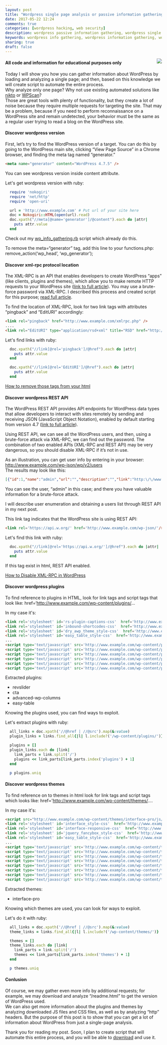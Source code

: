 ```yaml
---
layout: post
title: "Wordpress single page analysis or passive information gathering"
date: 2017-05-22 12:24
comments: true
categories: [wordpress hacking, web security]
description: wordpress passive information gathering, wordpress single page analysis
keywords: wordpress info gathering, wordpress information gathering, wordpress passive information gathering, wordpress hacking, wordpress single page analysis
sharing: true
draft: false
---
```

<img src="{{ root_url }}/images/wordpress-analysis.png" align="right"/> 

#### All code and information for educational purposes only

Today I will show you how you can gather information about WordPress by loading and analyzing a single page; and then, based on this knowledge we will create script to automate the entire process.  
Why analyze only one page? Why not use existing automated solutions like [nikto](https://cirt.net/nikto2) or [WPScan](https://wpscan.org/)?  
Those are great tools with plenty of functionality, but they create a lot of noise because they require multiple requests for targeting the site. That may be a problem, because if you need to perform reconnaissance on a WordPress site and remain undetected, your behavior must be the same as a regular user trying to read a blog on the WordPress site.

#### Discover wordpress version ####
First, let’s try to find the WordPress version of a target. You can do this by going to the WordPress main site, clicking “View Page Source” in a Chrome browser, and finding the meta tag  named “generator.”

``` html  
<meta name="generator" content="WordPress 4.7.5" />
``` 
You can see wordpress version inside content attribute.

<!-- more -->

Let's get wordpress version with ruby:
``` ruby   
  require 'nokogiri'
  require 'net/http'
  require 'open-uri'

  url = 'http://www.example.com' # Put url of your site here
  doc = Nokogiri::HTML(open(url).read)
  doc.xpath("//meta[@name='generator']/@content").each do |attr|
    puts attr.value
  end
``` 

Check out my [wp_info_gathering.rb](https://github.com/warolv/wordpress-scripts/blob/master/wp_info_gathering.rb) script which already do this.

To remove the meta=“generator” tag, add this line to your functions.php:
remove_action(‘wp_head’, ‘wp_generator’);

#### Discover xml-rpc protocol location ####
The XML-RPC is an API that enables developers to create WordPress “apps” (like clients, plugins and themes), which allow you to make remote HTTP requests to your WordPress site ([link to full article](https://blogvault.net/how-xml-rpc-affects-wordpress-security/)).
You may use a brute-force password via XML-RPC. I described this process and created script for this purpose;  [read full article](http://warolv.net/blog/2017/05/14/wordpress-brute-force-password-attack-using-xmlrpc-api).

To find the location of XML-RPC, look for two link tags with attributes “pingback” and “EditURI” accordingly:
``` html  
<link rel="pingback" href="http://www.example.com/xmlrpc.php" />
....
<link rel="EditURI" type="application/rsd+xml" title="RSD" href="http://www.example.com/xmlrpc.php?rsd" />
``` 

Let's find links with ruby:
``` ruby   
  doc.xpath("//link[@rel='pingback']/@href").each do |attr|
    puts attr.value
  end

  doc.xpath("//link[@rel='EditURI']/@href").each do |attr|
    puts attr.value
  end
``` 

[How to remove those tags from your html](http://infoheap.com/remove-xmlrpc-from-wordpress-headers/)

#### Discover wordpress REST API ####
The WordPress REST API provides API endpoints for WordPress data types that allow developers to interact with sites remotely by sending and receiving JSON (JavaScript Object Notation), enabled by default starting from version 4.7 ([link to full article](https://developer.wordpress.org/rest-api/)). 

Using REST API, we can see all the WordPress users, and then, using a brute-force attack via XML-RPC, we can find out the password.
The combination of two enabled APIs (XML-RPC and REST API) may be very dangerous, so you should disable XML-RPC if it’s not in use.

As an illustration, you can get user info by entering in your browser: http://www.example.com/wp-json/wp/v2/users   
The results may look like this:

``` json
[{"id":1,"name":"admin","url":"","description":"","link":"http:\/\/www.example.com\/author\/admin\/","slug":"admin","avatar_urls":{"24":"http:\/\/0.gravatar.com\/avatar\/fa678936f8098020aafd0e0e9b91ec5d?s=24&d=mm&r=g","48":"http:\/\/0.gravatar.com\/avatar\/fa678936f8098020aafd0e0e9b91ec5d?s=48&d=mm&r=g","96":"http:\/\/0.gravatar.com\/avatar\/fa678936f8098020aafd0e0e9b91ec5d?s=96&d=mm&r=g"},"meta":[],"_links":{"self":[{"href":"http:\/\/www.example.com\/wp-json\/wp\/v2\/users\/1"}],"collection":[{"href":"http:\/\/www.example.com\/wp-json\/wp\/v2\/users"}]}}]
``` 
You can see the user, “admin” in this case; and there you have valuable information for a brute-force attack.

I will describe user enumeration and obtaining a users list through REST API in my next post.

This link tag indicates that the WordPress site is using REST API:

``` html  
<link rel='https://api.w.org/' href='http://www.example.com/wp-json/'/>
``` 

Let's find this link with ruby:
``` ruby   
  doc.xpath("//link[@rel='https://api.w.org/']/@href").each do |attr|
    puts attr.value
  end
``` 

If this tag exist in html, REST API enabled. 

[How to Disable XML-RPC in WordPress](http://www.wpbeginner.com/plugins/how-to-disable-xml-rpc-in-wordpress/)


#### Discover wordpress plugins ####
To find reference to plugins in HTML, look for link tags and script tags that look like: href=‘http://www.example.com/wp-content/plugins/...

In my case it's:
``` html  
<link rel='stylesheet' id='rs-plugin-captions-css'  href='http://www.example.com/wp-content/plugins/revslider/rs-plugin/css/captions.php?rev=4.3.8&#038;ver=4.7.5' type='text/css' media='all' />
<link rel='stylesheet' id='inbound-shortcodes-css'  href='http://www.example.com/wp-content/plugins/cta/shared/shortcodes/css/frontend-render.css?ver=4.7.5' type='text/css' media='all' />
<link rel='stylesheet' id='dry_awp_theme_style-css'  href='http://www.example.com/wp-content/plugins/advanced-wp-columns/assets/css/awp-columns.css?ver=4.7.5' type='text/css' media='all' />
<link rel='stylesheet' id='easy_table_style-css'  href='http://www.example.com/wp-content/plugins/easy-table/themes/default/style.css?ver=1.5.2' type='text/css' media='all' />
...
<script type='text/javascript' src='http://www.example.com/wp-content/plugins/cta/shared/assets/frontend/js/analytics/inboundAnalytics.js?ver=4.7.5'></script>
<script type='text/javascript' src='http://www.example.com/wp-content/plugins/revslider/rs-plugin/js/jquery.themepunch.plugins.min.js?rev=4.3.8&#038;ver=4.7.5'></script>
<script type='text/javascript' src='http://www.example.com/wp-content/plugins/revslider/rs-plugin/js/jquery.themepunch.revolution.min.js?rev=4.3.8&#038;ver=4.7.5'></script>
<script type='text/javascript' src='http://www.example.com/wp-content/plugins/cta/js/cta-load-variation.js?ver=1'></script>
<script type='text/javascript' src='http://www.example.com/wp-content/plugins/cta/shared/assets/global/js/jquery.cookie.js?ver=4.7.5'></script>
<script type='text/javascript' src='http://www.example.com/wp-content/plugins/cta/shared/assets/global/js/jquery.total-storage.min.js?ver=4.7.5'></script>
``` 

Extracted plugins:  

* revslider
* cta
* advanced-wp-columns
* easy-table

Knowing the plugins used, you can find ways to exploit.

Let's extract plugins with ruby:
``` ruby   
  all_links = doc.xpath('//@href | //@src').map(&:value)
  plugin_links = links.find_all{|l| l.include?('/wp-content/plugins/')}

  plugins = []
  plugin_links.each do |link|
    link_parts = link.split('/')
    plugins << link_parts[link_parts.index('plugins') + 1]
  end

  p plugins.uniq
``` 

#### Discover wordpress themes ####
To find reference on to themes in html look for link tags and script tags which looks like: href='http://www.example.com/wp-content/themes/....

In my case it's:
``` html  
<script src="http://www.example.com/wp-content/themes/interface-pro/js/html5.js"></script>
<link rel='stylesheet' id='interface_style-css'  href='http://www.example.com/wp-content/themes/interface-pro/style.css?ver=4.7.5' type='text/css' media='all' />
<link rel='stylesheet' id='interface-responsive-css'  href='http://www.example.com/wp-content/themes/interface-pro/css/responsive.css?ver=4.7.5' type='text/css' media='all' />
<link rel='stylesheet' id='jquery_fancybox_style-css'  href='http://www.example.com/wp-content/themes/interface-pro/css/jquery.fancybox-1.3.4.css?ver=4.7.5' type='text/css' media='all' />
<link rel='stylesheet' id='easy_table_style-css'  href='http://www.example.com/wp-content/plugins/easy-table/themes/default/style.css?ver=1.5.2' type='text/css' media='all' />
...
<script type='text/javascript' src='http://www.example.com/wp-content/themes/interface-pro/js/backtotop.js?ver=4.7.5'></script>
<script type='text/javascript' src='http://www.example.com/wp-content/themes/interface-pro/js/scripts.js?ver=4.7.5'></script>
<script type='text/javascript' src='http://www.example.com/wp-content/themes/interface-pro/js/jquery.custom.js?ver=4.7.5'></script>
<script type='text/javascript' src='http://www.example.com/wp-content/themes/interface-pro/js/jquery.easing.1.3.js?ver=1'></script>
<script type='text/javascript' src='http://www.example.com/wp-content/themes/interface-pro/js/jquery.quicksand.js?ver=1'></script>
<script type='text/javascript' src='http://www.example.com/wp-content/themes/interface-pro/js/jquery.cycle.all.min.js?ver=2.9999.5'></script>
<script type='text/javascript' src='http://www.example.com/wp-content/themes/interface-pro/js/jquery.fancybox-1.3.4.pack.js?ver=1.3.4'></script>
<script type='text/javascript' src='http://www.example.com/wp-content/themes/interface-pro/js/interface-custom-fancybox-script.js?ver=4.7.5'></script>
``` 

Extracted themes:

* interface-pro

Knowing which themes are used, you can look for ways to exploit.

Let's do it with ruby:
``` ruby   
  all_links = doc.xpath('//@href | //@src').map(&:value)
  theme_links = links.find_all{|l| l.include?('/wp-content/themes/')}

  themes = []
  theme_links.each do |link|
    link_parts = link.split('/')
    themes << link_parts[link_parts.index('themes') + 1]
  end

  p themes.uniq
``` 

#### Conlusion ####
Of course, we may gather even more info by additional requests; for example, we may download and analyze “/readme.html” to get the version of WordPress used.  
We can also get more information about the plugins and themes by analyzing downloaded JS files and CSS files, as well as by analyzing “http” headers.
But the purpose of this post is to show that you can get a lot of information about WordPress from just a single-page analysis.

Thank you for reading my post. Soon, I plan to create script that will automate this entire process, and you will be able to [download](https://github.com/warolv/wordpress-scripts/blob/master/wp_single_page_analysis.rb) and use it.